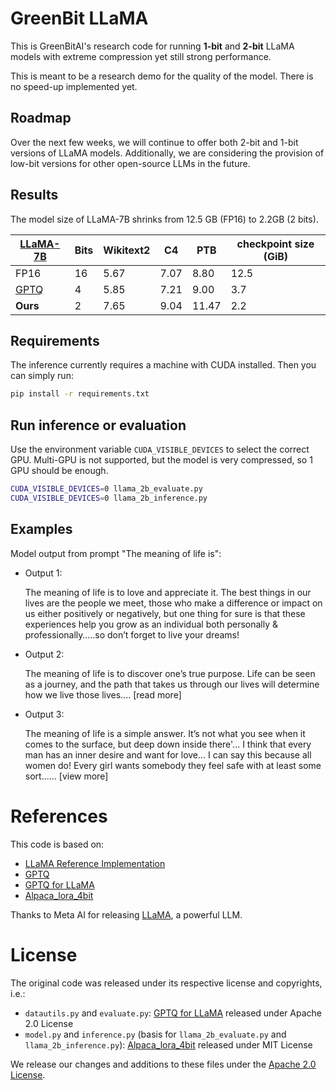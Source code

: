 # GreenBit LLaMA

This is GreenBitAI's research code for running **1-bit** and **2-bit** LLaMA models with extreme compression yet still strong performance.

This is meant to be a research demo for the quality of the model.
There is no speed-up implemented yet.

## Roadmap

Over the next few weeks, we will continue to offer both 2-bit and 1-bit versions of LLaMA models.
Additionally, we are considering the provision of low-bit versions for other open-source LLMs in the future.

## Results

The model size of LLaMA-7B shrinks from 12.5 GB (FP16) to 2.2GB (2 bits).

<!--<details>
<summary>LLaMA-7B(click me)</summary>-->

| [LLaMA-7B](https://arxiv.org/abs/2302.13971) | Bits | Wikitext2 | C4   | PTB  | checkpoint size (GiB) |
|----------------------------------------------|------|-----------|------|------|-----------------------|
| FP16                                         | 16   | 5.67      | 7.07 | 8.80 | 12.5                  |
| [GPTQ](https://arxiv.org/abs/2210.17323)     | 4    | 5.85      | 7.21 | 9.00 | 3.7                   |
| **Ours**                                     | 2    | 7.65      | 9.04 | 11.47| 2.2                   |

<!--</details>-->

## Requirements

The inference currently requires a machine with CUDA installed.
Then you can simply run:

```bash
pip install -r requirements.txt
```

## Run inference or evaluation

Use the environment variable `CUDA_VISIBLE_DEVICES` to select the correct GPU.
Multi-GPU is not supported, but the model is very compressed, so 1 GPU should be enough.

```bash
CUDA_VISIBLE_DEVICES=0 llama_2b_evaluate.py
CUDA_VISIBLE_DEVICES=0 llama_2b_inference.py
```

## Examples

Model output from prompt "The meaning of life is":

- Output 1:

    The meaning of life is to love and appreciate it.
    The best things in our lives are the people we meet, those who make a difference or impact on us either positively or negatively, but one thing for sure is that these experiences help you grow as an individual both personally & professionally…..so don’t forget to live your dreams!

- Output 2:

    The meaning of life is to discover one’s true purpose.
    Life can be seen as a journey, and the path that takes us through our lives will determine how we live those lives.... [read more]

- Output 3:

    The meaning of life is a simple answer. It’s not what you see when it comes to the surface, but deep down inside there'...
    I think that every man has an inner desire and want for love… I can say this because all women do! Every girl wants somebody they feel safe with at least some sort...... [view more]

# References

This code is based on:

- [LLaMA Reference Implementation](https://github.com/facebookresearch/llama)
- [GPTQ](https://github.com/IST-DASLab/gptq)
- [GPTQ for LLaMA](https://github.com/qwopqwop200/GPTQ-for-LLaMa)
- [Alpaca_lora_4bit](https://github.com/johnsmith0031/alpaca_lora_4bit)

Thanks to Meta AI for releasing [LLaMA](https://arxiv.org/abs/2302.13971), a powerful LLM.

# License

The original code was released under its respective license and copyrights, i.e.:

- `datautils.py` and `evaluate.py`:
[GPTQ for LLaMA](https://github.com/qwopqwop200/GPTQ-for-LLaMa) released under Apache 2.0 License
- `model.py` and `inference.py` (basis for `llama_2b_evaluate.py` and `llama_2b_inference.py`):
[Alpaca_lora_4bit](https://github.com/johnsmith0031/alpaca_lora_4bit) released under MIT License

We release our changes and additions to these files under the [Apache 2.0 License](LICENSE).
